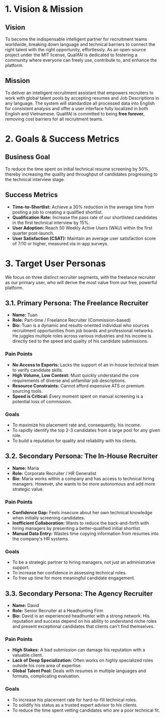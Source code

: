 # 1. Vision & Mission

## Vision

To become the indispensable intelligent partner for recruitment teams worldwide, breaking down language and technical barriers to connect the right talent with the right opportunity, effortlessly. As an open-source project under the MIT license, QualifAI is dedicated to fostering a community where everyone can freely use, contribute to, and enhance the platform.

## Mission

To deliver an intelligent recruitment assistant that empowers recruiters to work with global talent pools by accepting resumes and Job Descriptions in any language. The system will standardize all processed data into English for consistent analysis and offer a user interface fully localized in both English and Vietnamese. QualifAI is committed to being **free forever**, removing cost barriers for all recruitment teams.

# 2. Goals & Success Metrics

## Business Goal

To reduce the time spent on initial technical resume screening by 50%, thereby increasing the quality and throughput of candidates progressing to the technical interview stage.

## Success Metrics

- **Time-to-Shortlist:** Achieve a 30% reduction in the average time from posting a job to creating a qualified shortlist.
- **Qualification Rate:** Increase the pass rate of our shortlisted candidates in the first technical interview by 15%.
- **User Adoption:** Reach 50 Weekly Active Users (WAU) within the first quarter post-launch.
- **User Satisfaction (CSAT):** Maintain an average user satisfaction score of 7/10 or higher, measured via in-app surveys.

# 3. Target User Personas

We focus on three distinct recruiter segments, with the freelance recruiter as our primary user, who will derive the most value from our free, powerful platform.

## 3.1. Primary Persona: The Freelance Recruiter

-   **Name:** Tuan
-   **Role:** Part-time / Freelance Recruiter (Commission-based)
-   **Bio:** Tuan is a dynamic and results-oriented individual who sources recruitment opportunities from job boards and professional networks. He juggles multiple roles across various industries and his income is directly tied to the speed and quality of his candidate submissions.

### Pain Points

-   **No Access to Experts:** Lacks the support of an in-house technical team to verify candidate skills.
-   **High Volume, Low Context:** Must quickly understand the core requirements of diverse and unfamiliar job descriptions.
-   **Resource Constraints:** Cannot afford expensive ATS or premium sourcing tools.
-   **Speed is Critical:** Every moment spent on manual screening is a potential loss of commission.

### Goals

-   To maximize his placement rate and, consequently, his income.
-   To rapidly identify the top 2-3 candidates from a large pool for any given role.
-   To build a reputation for quality and reliability with his clients.

## 3.2. Secondary Persona: The In-House Recruiter

-   **Name:** Maria
-   **Role:** Corporate Recruiter / HR Generalist
-   **Bio:** Maria works within a company and has access to technical hiring managers. However, she wants to be more autonomous and add more strategic value.

### Pain Points

-   **Confidence Gap:** Feels insecure about her own technical knowledge when initially screening candidates.
-   **Inefficient Collaboration:** Wants to reduce the back-and-forth with hiring managers by presenting a better-qualified initial shortlist.
-   **Manual Data Entry:** Wastes time copying information from resumes into the company's HR systems.

### Goals

-   To be a strategic partner to hiring managers, not just an administrative support.
-   To increase her confidence in assessing technical roles.
-   To free up time for more meaningful candidate engagement.

## 3.3. Secondary Persona: The Agency Recruiter

-   **Name:** David
-   **Role:** Senior Recruiter at a Headhunting Firm
-   **Bio:** David is an experienced headhunter with a strong network. His reputation and success depend on his ability to understand niche roles and present exceptional candidates that clients can't find themselves.

### Pain Points

-   **High Stakes:** A bad submission can damage his reputation with a valuable client.
-   **Lack of Deep Specialization:** Often works on highly specialized roles outside his core area of expertise.
-   **Global Talent Pool:** Deals with resumes in multiple languages and formats, complicating evaluation.

### Goals

-   To increase his placement rate for hard-to-fill technical roles.
-   To solidify his status as a trusted expert advisor to his clients.
-   To reduce the time spent vetting candidates who are a poor technical fit.
